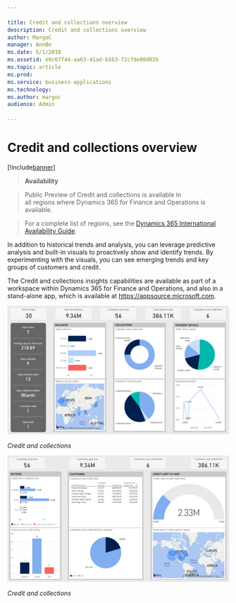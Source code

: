 ```yaml
---

title: Credit and collections overview
description: Credit and collections overview
author: MargoC
manager: AnnBe
ms.date: 5/1/2018
ms.assetid: e9c67f44-aa63-41ad-b163-72cfde80d02b
ms.topic: article
ms.prod: 
ms.service: business-applications
ms.technology: 
ms.author: margoc
audience: Admin

---
```

#  Credit and collections overview




[!include[banner](../../../includes/banner.md)]

>   **Availability**

>   Public Preview of Credit and collections is available in  
>   all regions where Dynamics 365 for Finance and Operations is available.

>   For a complete list of regions, see the [Dynamics 365 International
>   Availability
>   Guide](https://aka.ms/dynamics_365_international_availability_deck).

In addition to historical trends and analysis, you can leverage predictive
analysis and built-in visuals to proactively show and identify trends. By
experimenting with the visuals, you can see emerging trends and key groups of
customers and credit.

The Credit and collections insights capabilities are available as part of a
workspace within Dynamics 365 for Finance and Operations, and also in a
stand-alone app, which is available at <https://appsource.microsoft.com>.

![A screenshot showing credit and collections insights](media/credit-collections-overview-1.png "A screenshot showing credit and collections insights")
<!-- FO_Credit_and_collections_a.png -->


*Credit and collections*

![A screenshot showing a credit and collections report](media/credit-collections-overview-2.png "A screenshot showing a credit and collections report")
<!-- FO_credit_and_collections_b.png -->


*Credit and collections*
